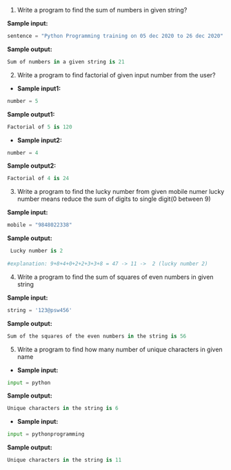1. Write a program to find the sum of numbers in given string?

**Sample input:**
 ```python
sentence = "Python Programming training on 05 dec 2020 to 26 dec 2020"
```

**Sample output:**
```python
Sum of numbers in a given string is 21
```

2. Write a program to find factorial of given input number from the user?


- **Sample input1:**
```python
number = 5
```

**Sample output1:**
```python
Factorial of 5 is 120
```
- **Sample input2:**
```python
number = 4
```

**Sample output2:**
```python
Factorial of 4 is 24
```


3. Write a program to find the lucky number from given mobile numer lucky number means reduce the sum of digits to single digit(0 between 9)

**Sample input:**
```python
mobile = "9848022338"
```

**Sample output:**
```python
 Lucky number is 2
 
#explanation: 9+8+4+0+2+2+3+3+8 = 47 -> 11 ->  2 (lucky number 2)
```

4. Write a program to find the sum of squares of even numbers in given string

**Sample input:**
```python
string = '123@psw456'
```

**Sample output:**
```python
Sum of the squares of the even numbers in the string is 56
```

5. Write a program to find how many number of unique characters in given name

- **Sample input:**
```python
input = python
```
**Sample output:**

```python
Unique characters in the string is 6
```
- **Sample input:**
```python
input = pythonprogramming
```
**Sample output:**
```python
Unique characters in the string is 11
```
